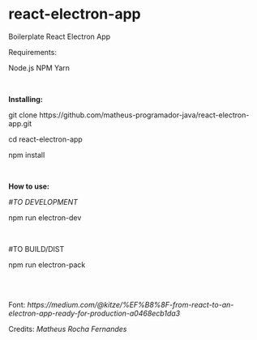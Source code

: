 # react-electron-app
Boilerplate React Electron App
</br>
<p>Requirements:</p>
<p>Node.js NPM Yarn</p>
</br>
<p><b>Installing:</b></p>
<p>git clone https://github.com/matheus-programador-java/react-electron-app.git</p>
<p>cd react-electron-app</p>
<p>npm install</p>
</br>
<p><b>How to use:</b></p>
<p><i>#TO DEVELOPMENT</i></p>
<p>npm run electron-dev</p>
</br>
<p>#TO BUILD/DIST</p>
<p>npm run electron-pack</p>
</br>
</br>
<p>Font: <i>https://medium.com/@kitze/%EF%B8%8F-from-react-to-an-electron-app-ready-for-production-a0468ecb1da3</i></p>
<p>Credits: <i>Matheus Rocha Fernandes</i></p>

